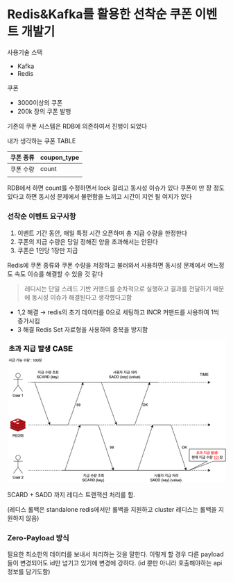 # Redis&Kafka를 활용한 선착순 쿠폰 이벤트 개발기

사용기술 스택 

- Kafka
- Redis

쿠폰

- 3000이상의 쿠폰
- 200k 장의 쿠폰 발행

기존의 쿠폰 시스템은 RDB에 의존하여서 진행이 되었다

내가 생각하는 쿠폰 TABLE

| 쿠폰 종류 | coupon_type |
| --- | --- |
| 쿠폰 수량 | count |
|  |  |

RDB에서 하면 count를 수정하면서 lock 걸리고 동시성 이슈가 있다 쿠폰이 만 장 정도 있다고 하면 동시성 문제에서 불편함을 느끼고 시간이 지연 될 여지가 있다

### 선착순 이벤트 요구사항

1. 이벤트 기간 동안, 매일 특정 시간 오픈하며 총 지급 수량을 한정한다
2. 쿠폰의 지급 수량은 당일 정해진 양을 초과해서는 안된다
3. 쿠폰은 1인당 1장만 지급

Redis에 쿠폰 종류와 쿠폰 수량을 저장하고 불러와서 사용하면 동시성 문제에서 어느정도 속도 이슈를 해결할 수 있을 것 같다

> 레디시는 단일 스레드 기반 커맨드를 순차적으로 실행하고 결과를 전달하기 때문에 동시성 이슈가 해결된다고 생각헀다고함
> 

- 1,2 해결 → redis의 초기 데이터를 0으로 세팅하고 INCR 커맨드를 사용하여 1씩 증가시킴
- 3 해결 Redis Set 자료형을 사용하여 중복을 방지함

![Untitled](Untitled%204.png)

SCARD + SADD 까지 레디스 트랜잭션 처리를 함.

(레디스 롤백은 standalone redis에서만 롤백을 지원하고 cluster 레디스는 롤백을 지원하지 않음)

### Zero-Payload 방식

필요한 최소한의 데이터를 보내서 처리하는 것을 말한다. 이렇게 할 경우 다른 payload들이 변경되어도 id만 넘기고 있기에 변경에 강하다. (id 뿐만 아니라 호출해야하는 api 정보를 담기도함)